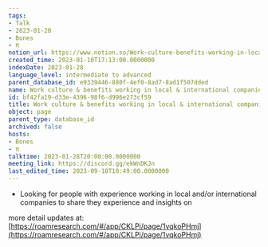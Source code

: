 ```yaml
---
tags:
- Talk
- 2023-01-28
- Bones
- π
notion_url: https://www.notion.so/Work-culture-benefits-working-in-local-international-companies-bf42fa19d33e439698f6d996e273cf59
created_time: 2023-01-10T17:13:00.0000000
indexDate: 2023-01-28
language_level: intermediate to advanced
parent_database_id: e9339446-880f-4ef0-8ad7-8ad1f507dded
name: Work culture & benefits working in local & international companies
id: bf42fa19-d33e-4396-98f6-d996e273cf59
title: Work culture & benefits working in local & international companies
object: page
parent_type: database_id
archived: false
hosts:
- Bones
- π
talktime: 2023-01-28T20:00:00.0000000
meeting_link: https://discord.gg/ekWnDKJn
last_edited_time: 2023-09-18T10:49:00.0000000
---
```


   - Looking for people with experience working in local and/or international companies to share they experience and insights on

more detail updates at:
[https://roamresearch.com/#/app/CKLPi/page/1vqkoPHmj](https://roamresearch.com/#/app/CKLPi/page/1vqkoPHmj)

























